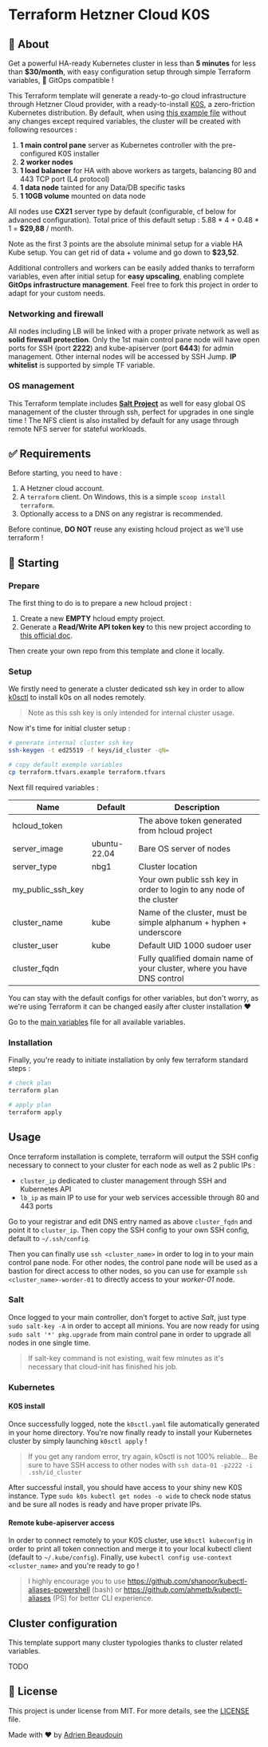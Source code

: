 # Terraform Hetzner Cloud K0S

## :dart: About

Get a powerful HA-ready Kubernetes cluster in less than **5 minutes** for less than **$30/month**, with easy configuration setup through simple Terraform variables, 💯 GitOps compatible !

This Terraform template will generate a ready-to-go cloud infrastructure through Hetzner Cloud provider, with a ready-to-install [K0S](https://k0sproject.io/), a zero-friction Kubernetes distribution. By default, when using [this example file](terraform.tfvars.example) without any changes except required variables, the cluster will be created with following resources :

1. **1 main control pane** server as Kubernetes controller with the pre-configured K0S installer
2. **2 worker nodes**
3. **1 load balancer** for HA with above workers as targets, balancing 80 and 443 TCP port (L4 protocol)
4. **1 data node** tainted for any Data/DB specific tasks
5. **1 10GB volume** mounted on data node

All nodes use **CX21** server type by default (configurable, cf below for advanced configuration).
Total price of this default setup : 5.88 \* 4 + 0.48 \* 1 = **$29,88** / month.

Note as the first 3 points are the absolute minimal setup for a viable HA Kube setup. You can get rid of data + volume and go down to **$23,52**.

Additional controllers and workers can be easily added thanks to terraform variables, even after initial setup for **easy upscaling**, enabling complete **GitOps infrastructure management**. Feel free to fork this project in order to adapt for your custom needs.

### Networking and firewall

All nodes including LB will be linked with a proper private network as well as **solid firewall protection**. Only the 1st main control pane node will have open ports for SSH (port **2222**) and kube-apiserver (port **6443**) for admin management. Other internal nodes will be accessed by SSH Jump. **IP whitelist** is supported by simple TF variable.

### OS management

This Terraform template includes **[Salt Project](https://docs.saltproject.io)** as well for easy global OS management of the cluster through ssh, perfect for upgrades in one single time ! The NFS client is also installed by default for any usage through remote NFS server for stateful workloads.

## :white_check_mark: Requirements

Before starting, you need to have :

1. A Hetzner cloud account.
2. A `terraform` client. On Windows, this is a simple `scoop install terraform`.
3. Optionally access to a DNS on any registrar is recommended.

Before continue, **DO NOT** reuse any existing hcloud project as we'll use terraform !

## :checkered_flag: Starting

### Prepare

The first thing to do is to prepare a new hcloud project :

1. Create a new **EMPTY** hcloud empty project.
2. Generate a **Read/Write API token key** to this new project according to [this official doc](https://docs.hetzner.com/cloud/api/getting-started/generating-api-token/).

Then create your own repo from this template and clone it locally.

### Setup

We firstly need to generate a cluster dedicated ssh key in order to allow [k0sctl](https://github.com/k0sproject/k0sctl) to install k0s on all nodes remotely.

> Note as this ssh key is only intended for internal cluster usage.

Now it's time for initial cluster setup :

```bash
# generate internal cluster ssh key
ssh-keygen -t ed25519 -f keys/id_cluster -qN=

# copy default exemple variables
cp terraform.tfvars.example terraform.tfvars
```

Next fill required variables :

| Name              | Default      | Description                                                             |
| ----------------- | ------------ | ----------------------------------------------------------------------- |
| hcloud_token      |              | The above token generated from hcloud project                           |
| server_image      | ubuntu-22.04 | Bare OS server of nodes                                                 |
| server_type       | nbg1         | Cluster location                                                        |
| my_public_ssh_key |              | Your own public ssh key in order to login to any node of the cluster    |  |
| cluster_name      | kube         | Name of the cluster, must be simple alphanum + hyphen + underscore      |
| cluster_user      | kube         | Default UID 1000 sudoer user                                            |
| cluster_fqdn      |              | Fully qualified domain name of your cluster, where you have DNS control |

You can stay with the default configs for other variables, but don't worry, as we're using Terraform it can be changed easily after cluster installation ❤️

Go to the [main variables](vars.tf) file for all available variables.

### Installation

Finally, you're ready to initiate installation by only few terraform standard steps :

```bash
# check plan
terraform plan

# apply plan
terraform apply
```

## Usage

Once terraform installation is complete, terraform will output the SSH config necessary to connect to your cluster for each node as well as 2 public IPs :

* `cluster_ip` dedicated to cluster management through SSH and Kubernetes API
* `lb_ip` as main IP to use for your web services accessible through 80 and 443 ports

Go to your registrar and edit DNS entry named as above `cluster_fqdn` and point it to `cluster_ip`. Then copy the SSH config to your own SSH config, default to `~/.ssh/config`.

Then you can finally use `ssh <cluster_name>` in order to log in to your main control pane node. For other nodes, the control pane node will be used as a bastion for direct access to other nodes, so you can use for example `ssh <cluster_name>-worder-01` to directly access to your *worker-01* node.

### Salt

Once logged to your main controller, don't forget to active *Salt*, just type `sudo salt-key -A` in order to accept all minions. You are now ready for using `sudo salt '*' pkg.upgrade` from main control pane in order to upgrade all nodes in one single time.

> If salt-key command is not existing, wait few minutes as it's necessary that cloud-init has finished his job.

### Kubernetes

#### K0S install

Once successfully logged, note the `k0sctl.yaml` file automatically generated in your home directory. You're now finally ready to install your Kubernetes cluster by simply launching `k0sctl apply` !

> If you get any random error, try again, k0sctl is not 100% reliable... Be sure to have SSH access to other nodes with `ssh data-01 -p2222 -i .ssh/id_cluster`

After successful install, you should have access to your shiny new K0S instance. Type `sudo k0s kubectl get nodes -o wide` to check node status and be sure all nodes is ready and have proper private IPs.

#### Remote kube-apiserver access

In order to connect remotely to your K0S cluster, use `k0sctl kubeconfig` in order to print all token connection and merge it to your local kubectl client (default to `~/.kube/config`). Finally, use `kubectl config use-context <cluster_name>` and you're ready to go !

> I highly encourage you to use <https://github.com/shanoor/kubectl-aliases-powershell> (bash) or <https://github.com/ahmetb/kubectl-aliases> (PS) for better CLI experience.

## Cluster configuration

This template support many cluster typologies thanks to cluster related variables.

TODO

## :memo: License

This project is under license from MIT. For more details, see the [LICENSE](https://adr1enbe4udou1n.mit-license.org/) file.

Made with :heart: by <a href="https://github.com/adr1enbe4udou1n" target="_blank">Adrien Beaudouin</a>
